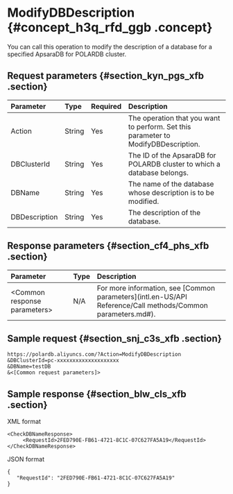 # ModifyDBDescription {#concept_h3q_rfd_ggb .concept}

You can call this operation to modify the description of a database for a specified ApsaraDB for POLARDB cluster.

## Request parameters {#section_kyn_pgs_xfb .section}

|Parameter|Type|Required|Description|
|:--------|:---|:-------|:----------|
|Action|String|Yes|The operation that you want to perform. Set this parameter to ModifyDBDescription.|
|DBClusterId|String|Yes|The ID of the ApsaraDB for POLARDB cluster to which a database belongs.|
|DBName|String|Yes|The name of the database whose description is to be modified.|
|DBDescription|String|Yes|The description of the database.|

## Response parameters {#section_cf4_phs_xfb .section}

|Parameter|Type|Description|
|:--------|:---|:----------|
|<Common response parameters\>|N/A|For more information, see [Common parameters](intl.en-US/API Reference/Call methods/Common parameters.md#).|

## Sample request {#section_snj_c3s_xfb .section}

```
https://polardb.aliyuncs.com/?Action=ModifyDBDescription
&DBClusterId=pc-xxxxxxxxxxxxxxxxxxxx
&DBName=testDB
&<[Common request parameters]>
```

## Sample response {#section_blw_cls_xfb .section}

XML format

```
<CheckDBNameResponse>  
     <RequestId>2FED790E-FB61-4721-8C1C-07C627FA5A19</RequestId>
</CheckDBNameResponse>
```

JSON format

```
{
   "RequestId": "2FED790E-FB61-4721-8C1C-07C627FA5A19"
}
```

